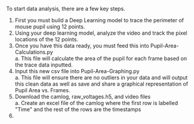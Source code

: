 To start data analysis, there are a few key steps.

1. First you must build a Deep Learning model to trace the perimeter of mouse pupil using 12 points.
2. Using your deep learning model, analyze the video and track the pixel locations of the 12 points.
3. Once you have this data ready, you must feed this into Pupil-Area-Calculations.py \
    a. This file will calculate the area of the pupil for each frame based on the trace data inputted.
4. Input this new csv file into Pupil-Area-Graphing.py \
    a. This file will ensure there are no outliers in your data and will output this clean data as well as save and share a graphical representation of Pupil Area vs. Frames.
5. Download the camlog, raw_voltages.h5, and video files \
    a. Create an excel file of the camlog where the first row is labelled "Time" and the rest of the rows are the timestamps
6. 
